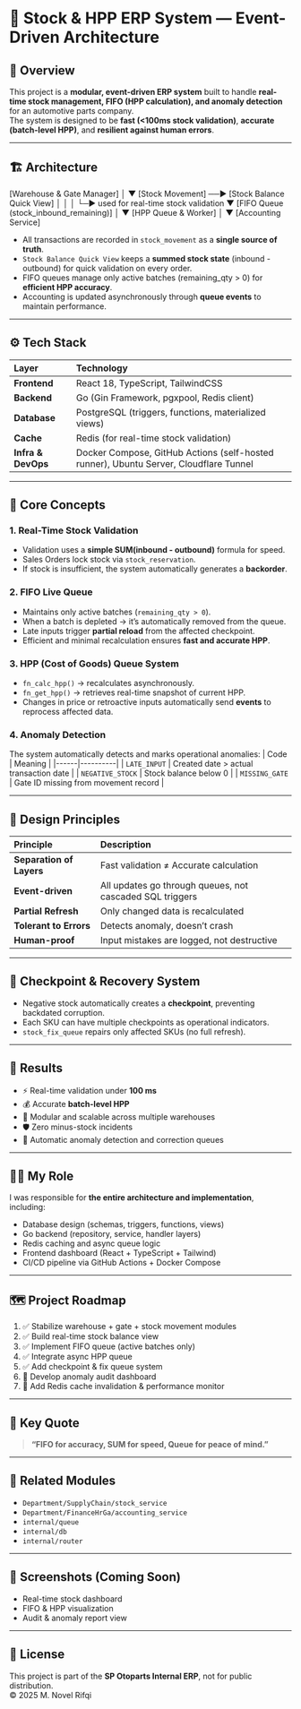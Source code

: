 # 🧭 Stock & HPP ERP System — Event-Driven Architecture

## 📌 Overview
This project is a **modular, event-driven ERP system** built to handle **real-time stock management, FIFO (HPP calculation), and anomaly detection** for an automotive parts company.  
The system is designed to be **fast (<100ms stock validation)**, **accurate (batch-level HPP)**, and **resilient against human errors**.

---

## 🏗️ Architecture

[Warehouse & Gate Manager]
│
▼
[Stock Movement] ──▶ [Stock Balance Quick View]
│ │
│ └─▶ used for real-time stock validation
▼
[FIFO Queue (stock_inbound_remaining)]
│
▼
[HPP Queue & Worker]
│
▼
[Accounting Service]


- All transactions are recorded in `stock_movement` as a **single source of truth**.  
- `Stock Balance Quick View` keeps a **summed stock state** (inbound - outbound) for quick validation on every order.  
- FIFO queues manage only active batches (remaining_qty > 0) for **efficient HPP accuracy**.  
- Accounting is updated asynchronously through **queue events** to maintain performance.

---

## ⚙️ Tech Stack

| Layer | Technology |
|:------|:------------|
| **Frontend** | React 18, TypeScript, TailwindCSS |
| **Backend** | Go (Gin Framework, pgxpool, Redis client) |
| **Database** | PostgreSQL (triggers, functions, materialized views) |
| **Cache** | Redis (for real-time stock validation) |
| **Infra & DevOps** | Docker Compose, GitHub Actions (self-hosted runner), Ubuntu Server, Cloudflare Tunnel |

---

## 🧮 Core Concepts

### 1. Real-Time Stock Validation
- Validation uses a **simple SUM(inbound - outbound)** formula for speed.  
- Sales Orders lock stock via `stock_reservation`.  
- If stock is insufficient, the system automatically generates a **backorder**.

### 2. FIFO Live Queue
- Maintains only active batches (`remaining_qty > 0`).
- When a batch is depleted → it’s automatically removed from the queue.
- Late inputs trigger **partial reload** from the affected checkpoint.
- Efficient and minimal recalculation ensures **fast and accurate HPP**.

### 3. HPP (Cost of Goods) Queue System
- `fn_calc_hpp()` → recalculates asynchronously.  
- `fn_get_hpp()` → retrieves real-time snapshot of current HPP.
- Changes in price or retroactive inputs automatically send **events** to reprocess affected data.

### 4. Anomaly Detection
The system automatically detects and marks operational anomalies:
| Code | Meaning |
|------|----------|
| `LATE_INPUT` | Created date > actual transaction date |
| `NEGATIVE_STOCK` | Stock balance below 0 |
| `MISSING_GATE` | Gate ID missing from movement record |

---

## 🧠 Design Principles

| Principle | Description |
|:-----------|:-------------|
| **Separation of Layers** | Fast validation ≠ Accurate calculation |
| **Event-driven** | All updates go through queues, not cascaded SQL triggers |
| **Partial Refresh** | Only changed data is recalculated |
| **Tolerant to Errors** | Detects anomaly, doesn’t crash |
| **Human-proof** | Input mistakes are logged, not destructive |

---

## 🚨 Checkpoint & Recovery System
- Negative stock automatically creates a **checkpoint**, preventing backdated corruption.  
- Each SKU can have multiple checkpoints as operational indicators.  
- `stock_fix_queue` repairs only affected SKUs (no full refresh).

---

## 🚀 Results
- ⚡ Real-time validation under **100 ms**
- 💰 Accurate **batch-level HPP**
- 🧩 Modular and scalable across multiple warehouses
- 🛡️ Zero minus-stock incidents
- 🤖 Automatic anomaly detection and correction queues

---

## 👨‍💻 My Role
I was responsible for **the entire architecture and implementation**, including:
- Database design (schemas, triggers, functions, views)
- Go backend (repository, service, handler layers)
- Redis caching and async queue logic
- Frontend dashboard (React + TypeScript + Tailwind)
- CI/CD pipeline via GitHub Actions + Docker Compose

---

## 🗺️ Project Roadmap
1. ✅ Stabilize warehouse + gate + stock movement modules  
2. ✅ Build real-time stock balance view  
3. ✅ Implement FIFO queue (active batches only)  
4. ✅ Integrate async HPP queue  
5. ✅ Add checkpoint & fix queue system  
6. 🚧 Develop anomaly audit dashboard  
7. 🚧 Add Redis cache invalidation & performance monitor  

---

## 🧩 Key Quote
> **“FIFO for accuracy, SUM for speed, Queue for peace of mind.”**

---

## 📁 Related Modules
- `Department/SupplyChain/stock_service`
- `Department/FinanceHrGa/accounting_service`
- `internal/queue`
- `internal/db`
- `internal/router`

---

## 📸 Screenshots (Coming Soon)
- Real-time stock dashboard  
- FIFO & HPP visualization  
- Audit & anomaly report view  

---

## 🧱 License
This project is part of the **SP Otoparts Internal ERP**, not for public distribution.  
© 2025 M. Novel Rifqi
